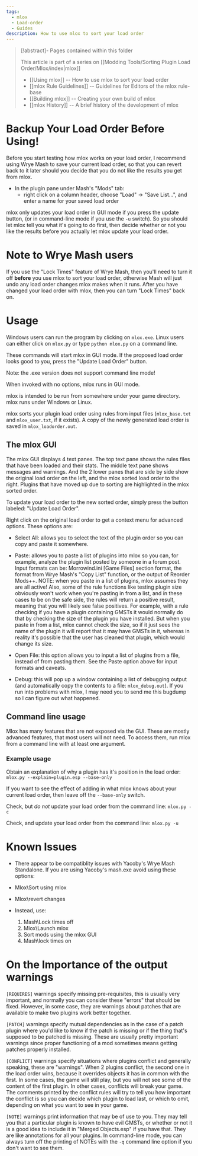 ```yaml
---
tags:
  - mlox
  - Load-order
  - Guides
description: How to use mlox to sort your load order
---
```


>[!abstract]- Pages contained within this folder 
>
>This article is part of a series on [[Modding Tools/Sorting Plugin Load Order/Mlox/index|mlox]]
> 
>* [[Using mlox]] -- How to use mlox to sort your load order
>* [[mlox Rule Guidelines]] -- Guidelines for Editors of the mlox rule-base
>* [[Building mlox]] -- Creating your own build of mlox
>* [[mlox History]] -- A brief history of the development of mlox 

# Backup Your Load Order Before Using!
Before you start testing how mlox works on your load order, I recommend using Wrye Mash to save your current load order, so that you can revert back to it later should you decide that you do not like the results you get from mlox.
* In the plugin pane under Mash's "Mods" tab:
  * right click on a column header, choose "Load" -> "Save List...", and enter a name for your saved load order


mlox only updates your load order in GUI mode if you press the update button, (or in command-line mode if you use the `-u` switch).
So you should let mlox tell you what it's going to do first, then decide whether or not you like the results before you actually let mlox update your load order.

# Note to Wrye Mash users

If you use the "Lock Times" feature of Wrye Mash, then you'll need to turn it off **before** you use mlox to sort your load order, otherwise Mash will just undo any load order changes mlox makes when it runs.
After you have changed your load order with mlox, then you can turn "Lock Times" back on.

# Usage
Windows users can run the program by clicking on `mlox.exe`.  Linux users can either click on `mlox.py` or type `python mlox.py` on a command line.

These commands will start mlox in GUI mode. If the proposed load order looks good to you, press the "Update Load Order" button.

Note: the .exe version does not support command line mode!

When invoked with no options, mlox runs in GUI mode.

mlox is intended to be run from somewhere under your game directory.
mlox runs under Windows or Linux.

mlox sorts your plugin load order using rules from input files (`mlox_base.txt` and `mlox_user.txt`, if it exists). A copy of the newly generated load order is saved in `mlox_loadorder.out`.

## The mlox GUI
The mlox GUI displays 4 text panes.
The top text pane shows the rules files that have been loaded and their stats.
The middle text pane shows messages and warnings.
And the 2 lower panes that are side by side show the original load order on the left, and the mlox sorted load order to the right.
Plugins that have moved up due to sorting are highlighted in the mlox sorted order.

To update your load order to the new sorted order, simply press the button labeled: "Update Load Order".

Right click on the original load order to get a context menu for advanced options.
These options are:

* Select All: allows you to select the text of the plugin order so you can copy and paste it somewhere.

* Paste: allows you to paste a list of plugins into mlox so you can, for example, analyze the plugin list posted by someone in a forum post.
Input formats can be: Morrowind.ini [Game Files] section format, the format from Wrye Mash's "Copy List" function, or the output of Reorder Mods++.
NOTE: when you paste in a list of plugins, mlox assumes they are all active!
Also, some of the rule functions like testing plugin size obviously won't work when you're pasting in from a list, and in these cases to be on the safe side, the rules will return a positive result, meaning that you will likely see false positives.
For example, with a rule checking if you have a plugin containing GMSTs it would normally do that by checking the size of the plugin you have installed.
But when you paste in from a list, mlox cannot check the size, so if it just sees the name of the plugin it will report that it may have GMSTs in it, whereas in reality it's possible that the user has cleaned that plugin, which would change its size.

* Open File: this option allows you to input a list of plugins from a file, instead of from pasting them.
See the Paste option above for input formats and caveats.

* Debug: this will pop up a window containing a list of debugging output (and automatically copy the contents to a file: `mlox_debug.out`).
If you run into problems with mlox, I may need you to send me this bugdump so I can figure out what happened.

## Command line usage

Mlox has many features that are not exposed via the GUI.
These are mostly advanced features, that most users will not need.
To access them, run mlox from a command line with at least one argument.

### Example usage
Obtain an explanation of why a plugin has it's position in the load order:
`mlox.py --explain=plugin.esp --base-only`

If you want to see the effect of adding in what mlox knows about your current load order, then leave off the `--base-only` switch.

Check, but *do not* update your load order from the command line:
`mlox.py -c`

Check, and update your load order from the command line:
`mlox.py -u`



# Known Issues

* There appear to be compatiblity issues with Yacoby's Wrye Mash Standalone.
If you are using Yacoby's mash.exe avoid using these options:
 * Mlox\Sort using mlox
 * Mlox\revert changes

* Instead, use:
    1. Mash\Lock times off
    2. Mlox\Launch mlox
    3. Sort mods using the mlox GUI
    4. Mash\lock times on

# On the Importance of the output warnings
`[REQUIRES]` warnings specify missing pre-requisites, this is usually very important, and normally you can consider these "errors" that should be fixed.
However, in some case, they are warnings about patches that are available to make two plugins work better together.

`[PATCH]` warnings specify mutual dependencies as in the case of a patch plugin where you'd like to know if the patch is missing or if the thing that's supposed to be patched is missing.
These are usually pretty important warnings since proper functioning of a mod sometimes means getting patches properly installed.

`[CONFLICT]` warnings specify situations where plugins conflict and generally speaking, these are "warnings".
When 2 plugins conflict, the second one in the load order wins, because it overrides objects it has in common with the first.
In some cases, the game will still play, but you will not see some of the content of the first plugin.
In other cases, conflicts will break your game.
The comments printed by the conflict rules will try to tell you how important the conflict is so you can decide which plugin to load last, or which to omit, depending on what you want to see in your game.

`[NOTE]` warnings print information that may be of use to you.
They may tell you that a particular plugin is known to have evil GMSTs, or whether or not it is a good idea to include it in "Merged Objects.esp" if you have that.
They are like annotations for all your plugins.
In command-line mode, you can always turn off the printing of NOTEs with the `-q` command line option if you don't want to see them.